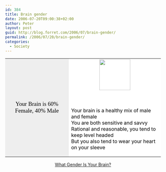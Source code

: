 ```yaml
---
id: 384
title: Brain gender
date: 2006-07-20T09:00:38+02:00
author: Peter
layout: post
guid: http://blog.forret.com/2006/07/brain-gender/
permalink: /2006/07/20/brain-gender/
categories:
  - Society
---
```

<table width=350 align=center border=0 cellspacing=0 cellpadding=2> 

<td bgcolor="#EEEEEE" align=center> <font face="Georgia, Times New Roman, Times, serif" style='color:black; font-size: 14pt;'>Your Brain is 60% Female, 40% Male</font></td> 
<td bgcolor="#FFFFFF">
  <center>
    <img  src="http://images.blogthings.com/whatgenderisyourbrainquiz/brain.jpg" height="100" width="100" />
  </center>
  
  <br /> <font color="#000000"><br /> Your brain is a healthy mix of male and female<br /> You are both sensitive and savvy<br /> Rational and reasonable, you tend to keep level headed<br /> But you also tend to wear your heart on your sleeve<br /> </font>
</td></table> 

<div align="center">
  <a href="http://www.blogthings.com/whatgenderisyourbrainquiz/">What Gender Is Your Brain?</a>
</div>